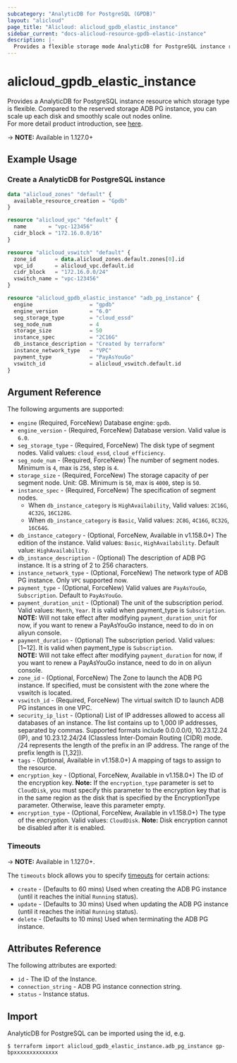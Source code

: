 ```yaml
---
subcategory: "AnalyticDB for PostgreSQL (GPDB)"
layout: "alicloud"
page_title: "Alicloud: alicloud_gpdb_elastic_instance"
sidebar_current: "docs-alicloud-resource-gpdb-elastic-instance"
description: |-
  Provides a flexible storage mode AnalyticDB for PostgreSQL instance resource.
---
```


# alicloud\_gpdb\_elastic\_instance

Provides a AnalyticDB for PostgreSQL instance resource which storage type is flexible. Compared to the reserved storage ADB PG instance, you can scale up each disk and smoothly scale out nodes online.  
For more detail product introduction, see [here](https://www.alibabacloud.com/help/doc-detail/141368.htm).

-> **NOTE:**  Available in 1.127.0+



## Example Usage

### Create a AnalyticDB for PostgreSQL instance

```terraform
data "alicloud_zones" "default" {
  available_resource_creation = "Gpdb"
}

resource "alicloud_vpc" "default" {
  name       = "vpc-123456"
  cidr_block = "172.16.0.0/16"
}

resource "alicloud_vswitch" "default" {
  zone_id      = data.alicloud_zones.default.zones[0].id
  vpc_id       = alicloud_vpc.default.id
  cidr_block   = "172.16.0.0/24"
  vswitch_name = "vpc-123456"
}

resource "alicloud_gpdb_elastic_instance" "adb_pg_instance" {
  engine                  = "gpdb"
  engine_version          = "6.0"
  seg_storage_type        = "cloud_essd"
  seg_node_num            = 4
  storage_size            = 50
  instance_spec           = "2C16G"
  db_instance_description = "Created by terraform"
  instance_network_type   = "VPC"
  payment_type            = "PayAsYouGo"
  vswitch_id              = alicloud_vswitch.default.id
}

```

## Argument Reference

The following arguments are supported:

* `engine` (Required, ForceNew) Database engine: `gpdb`.
* `engine_version` - (Required, ForceNew) Database version. Valid value is `6.0`.
* `seg_storage_type` - (Required, ForceNew) The disk type of segment nodes. Valid values: `cloud_essd`, `cloud_efficiency`.
* `seg_node_num` - (Required, ForceNew) The number of segment nodes. Minimum is `4`, max is `256`, step is `4`.
* `storage_size` - (Required, ForceNew) The storage capacity of per segment node. Unit: GB. Minimum is `50`, max is `4000`, step is `50`. 
* `instance_spec` - (Required, ForceNew) The specification of segment nodes. 
   * When `db_instance_category` is `HighAvailability`, Valid values: `2C16G`, `4C32G`, `16C128G`.
   * When `db_instance_category` is `Basic`, Valid values: `2C8G`, `4C16G`, `8C32G`, `16C64G`.
* `db_instance_category` - (Optional, ForceNew, Available in v1.158.0+) The edition of the instance. Valid values: `Basic`, `HighAvailability`. Default value: `HighAvailability`.
* `db_instance_description` - (Optional) The description of ADB PG instance. It is a string of 2 to 256 characters.
* `instance_network_type` - (Optional, ForceNew) The network type of ADB PG instance. Only `VPC` supported now.
* `payment_type` - (Optional, ForceNew) Valid values are `PayAsYouGo`, `Subscription`. Default to `PayAsYouGo`.
* `payment_duration_unit` - (Optional) The unit of the subscription period. Valid values: `Month`, `Year`. It is valid when payment_type is `Subscription`.  
  **NOTE:** Will not take effect after modifying `payment_duration_unit` for now, if you want to renew a PayAsYouGo instance, need to do in on aliyun console.
* `payment_duration` - (Optional) The subscription period. Valid values: [1~12]. It is valid when payment_type is `Subscription`.  
  **NOTE:** Will not take effect after modifying `payment_duration` for now, if you want to renew a PayAsYouGo instance, need to do in on aliyun console.
* `zone_id` - (Optional, ForceNew) The Zone to launch the ADB PG instance. If specified, must be consistent with the zone where the vswitch is located.
* `vswitch_id` - (Required, ForceNew) The virtual switch ID to launch ADB PG instances in one VPC.
* `security_ip_list` - (Optional) List of IP addresses allowed to access all databases of an instance. The list contains up to 1,000 IP addresses, separated by commas. Supported formats include 0.0.0.0/0, 10.23.12.24 (IP), and 10.23.12.24/24 (Classless Inter-Domain Routing (CIDR) mode. /24 represents the length of the prefix in an IP address. The range of the prefix length is [1,32]).
* `tags` - (Optional, Available in v1.158.0+) A mapping of tags to assign to the resource.
* `encryption_key` - (Optional, ForceNew, Available in v1.158.0+) The ID of the encryption key. **Note:** If the `encryption_type` parameter is set to `CloudDisk`, you must specify this parameter to the encryption key that is in the same region as the disk that is specified by the EncryptionType parameter. Otherwise, leave this parameter empty.
* `encryption_type` - (Optional, ForceNew, Available in v1.158.0+)  The type of the encryption. Valid values: `CloudDisk`. **Note:** Disk encryption cannot be disabled after it is enabled.


### Timeouts

-> **NOTE:** Available in 1.127.0+.

The `timeouts` block allows you to specify [timeouts](https://www.terraform.io/docs/configuration-0-11/resources.html#timeouts) for certain actions:

* `create` - (Defaults to 60 mins) Used when creating the ADB PG instance (until it reaches the initial `Running` status). 
* `update` - (Defaults to 30 mins) Used when updating the ADB PG instance (until it reaches the initial `Running` status).
* `delete` - (Defaults to 10 mins) Used when terminating the ADB PG instance.

## Attributes Reference

The following attributes are exported:

* `id` - The ID of the Instance.
* `connection_string` - ADB PG instance connection string.
* `status` - Instance status.

## Import

AnalyticDB for PostgreSQL can be imported using the id, e.g.

```shell
$ terraform import alicloud_gpdb_elastic_instance.adb_pg_instance gp-bpxxxxxxxxxxxxxx
```
